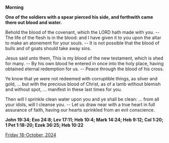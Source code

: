 **Morning**

**One of the soldiers with a spear pierced his side, and forthwith came there out blood and water.**
 
Behold the blood of the covenant, which the LORD hath made with you. -- The life of the flesh is in the blood: and I have given it to you upon the altar to make an atonement for your souls. -- It is not possible that the blood of bulls and of goats should take away sins.
 
Jesus said unto them, This is my blood of the new testament, which is shed for many. -- By his own blood he entered in once into the holy place, having obtained eternal redemption for us. -- Peace through the blood of his cross.
 
Ye know that ye were not redeemed with corruptible things, as silver and gold, ... but with the precious blood of Christ, as of a lamb without blemish and without spot, ... manifest in these last times for you.
 
Then will I sprinkle clean water upon you and ye shall be clean: ... from all your idols, will I cleanse you. -- Let us draw near with a true heart in full assurance of faith, having our hearts sprinkled from an evil conscience.  

**John 19:34; Exo 24:8; Lev 17:11; Heb 10:4; Mark 14:24; Heb 9:12; Col 1:20; 1 Pet 1:18-20; Ezek 36:25; Heb 10:22**

[Friday 18-October, 2024](https://t.me/daily_light)
